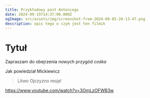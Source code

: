 ```yaml
---
title: Przykładowy post Antoniego
date: 2024-09-15T14:37:00.000Z
ogImage: src/assets/img/screenshot-from-2024-09-05-20-13-47.png
description: opis tego o czym jest ten filmik
---
```

# Tytuł

Zapraszam do obejrzenia nowych przygód *cośka*

Jak powiedział Mickiewicz

> Litwo Ojczyzno moja!



<https://www.youtube.com/watch?v=3OmLzOFWB3w>
